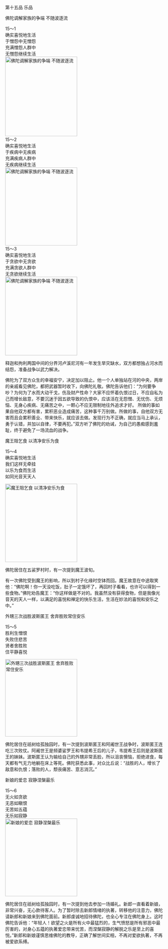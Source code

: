 第十五品 乐品

佛陀调解家族的争端 不随波逐流

<div class="e2">
<div>
15～1<br>
 确实喜悦地生活<br>
 于憎怨中无憎怨<br>
 充满憎怨人群中<br>
 无憎怨继续生活
</div>
<img src="images/fjj-62-1.jpg" width="230" height="254" alt="佛陀调解家族的争端 不随波逐流"/>
</div>

<div class="e2">
<div>
15～2<br>
 确实喜悦地生活<br>
 于疾病中无疾病<br>
 充满疾病人群中<br>
 无疾病继续生活
</div>
<img src="images/fjj-62-2.jpg" width="230" height="249" alt="佛陀调解家族的争端 不随波逐流"/>
</div>

<div class="e2">
<div>
15～3<br>
 确实喜悦地生活<br>
 于贪欲中无贪欲<br>
 充满贪欲人群中<br>
 无贪欲继续生活
</div>
<img src="images/fjj-62-3.jpg" width="230" height="251" alt="佛陀调解家族的争端 不随波逐流"/>
</div>

释迦和拘利两国中间的分界河卢溪尼河有一年发生旱灾缺水，双方都想独占河水而结怨，准备战争以武力解决。

佛陀为了双方众生的幸福安宁，决定加以阻止。他一个人单独站在河的中央，两岸的亲戚看见佛陀，都把武器暂时收下，向佛陀礼敬。佛陀告诉他们：“为何要争吵？为何为了水而大动干戈，伤及财产性命？大家不应怀着仇恨过日，不应自私为己而增长敌意，不要沉迷于因五欲导致的仇恨中，应该活在无怨憎、无忧伤、无烦恼、无身心疾病、无痛苦之中，一颗心不应无限制地往外追求才好。 所做的事如果自他双方都有害，累积恶业造成痛苦，这种事千万别做。所做的事，自他双方无害而且会累积善业、带来快乐，就应该去做。发现行为不正确，就应当马上承认，勇于认错，并加以自律，不要再犯。”双方听了佛陀的劝诫，为自己的愚痴感到羞耻，终于避免了一场流血的战争。

魔王阻乞食 以清净安乐为食

<div class="e2">
<div>
 <p class="p13-5">15～4<br>
 确实喜悦地生活<br>
 我们这样无牵挂<br>
 以乐为食而生活<br>
 如同光音天天人</p> 
</div>
<img src="images/fjj-62-4.jpg" width="230" height="250" alt="魔王阻乞食 以清净安乐为食"/>
</div>

佛陀居住在五裟罗村时，有一次提到魔王波旬。

有一次佛陀受到魔王的影响，所以到村子化缘时空钵而回。魔王故意在中途取笑他：“佛陀啊！你一天没吃饭，肚子一定饿坏了，再回村子看看，也许可以得到一些食物。”佛陀劝告魔王：“你这样做是不对的。我虽然没有获得食物，但是我像光音天的天人一样，以满足的喜悦和禅定的快乐生活，生活在妙法的喜悦和安乐之中。”

外甥三次战胜波斯匿王 舍弃胜败常住安乐

<div class="e2">
<div>
 <p class="p13-5">15～5<br>
 胜利生憎恨<br>
 失败住悲苦<br>
 贤者舍胜败<br>
 住平静喜悦</p> 
</div>
<img src="images/fjj-62-5.jpg" width="230" height="247" alt="外甥三次战胜波斯匿王 舍弃胜败常住安乐"/>
</div>

佛陀居住在祇树给孤独园时，有一次提到波斯匿王和阿阇世王战争时，波斯匿王连吃三次败仗。阿阇世王是频婆娑罗王和韦提希王后的儿子，韦提希王后则是波斯匿王的妹妹。波斯匿王认为输给自己的外甥非常丢脸，所以沮丧懊恼，拒绝进食，每天都有气无力地躺在床上等死。佛陀获悉此事，对众比丘说：“战胜的人，增长了敌意和仇恨；落败的人，颓丧痛苦、意志消沉。”

新娘的爱恋 寂静涅槃最乐

<div class="e2">
<div>
15～6<br>
 无火如贪欲<br>
 无恶如瞋恨<br>
 无苦如五蕴<br>
 无乐如寂静
</div>
<img src="images/fjj-62-6.jpg" width="230" height="248" alt="新娘的爱恋 寂静涅槃最乐"/>
</div>

佛陀居住在祇树给孤独园时，有一次提到他去参加一场婚礼。新郎一直看着新娘，非常兴奋，无心款待客人。为了暂时除去新郎情绪的执著，转移他的注意力，佛陀请新郎和新娘来到佛陀面前。新郎虔诚地招待佛陀，也全心专注在佛陀身上。这时佛陀告诉他：“年轻人！欲望之火是所有火中最猛烈的，生气愤怒是所有邪恶中最厉害的，对身心五蕴的执著爱恋带来忧苦，而涅槃寂静的解脱之乐是至上的喜悦。”新郎和新娘谨慎思维佛陀的教导，正确了解世间实相，不再对爱欲执著，不再被爱欲系缚。
